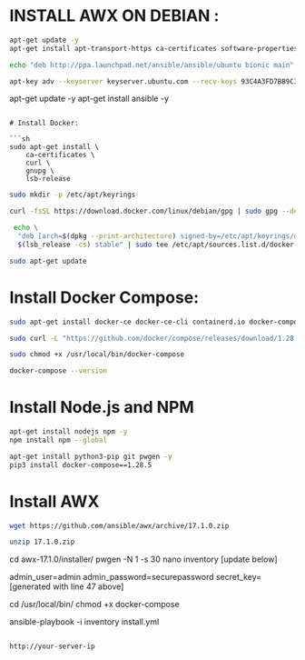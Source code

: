 # INSTALL AWX ON DEBIAN :

```sh
apt-get update -y
apt-get install apt-transport-https ca-certificates software-properties-common unzip gnupg2 curl git -y
```

```sh
echo "deb http://ppa.launchpad.net/ansible/ansible/ubuntu bionic main" | tee /etc/apt/sources.list.d/ansible.list
```

```sh
apt-key adv --keyserver keyserver.ubuntu.com --recv-keys 93C4A3FD7BB9C367
```

apt-get update -y
apt-get install ansible -y
```

# Install Docker:

```sh
sudo apt-get install \
    ca-certificates \
    curl \
    gnupg \
    lsb-release
```

```sh
sudo mkdir -p /etc/apt/keyrings
```

```sh
curl -fsSL https://download.docker.com/linux/debian/gpg | sudo gpg --dearmor -o /etc/apt/keyrings/docker.gpg
```

```sh
 echo \
  "deb [arch=$(dpkg --print-architecture) signed-by=/etc/apt/keyrings/docker.gpg] https://download.docker.com/linux/debian \
  $(lsb_release -cs) stable" | sudo tee /etc/apt/sources.list.d/docker.list > /dev/null
```

```sh
sudo apt-get update
```

# Install Docker Compose:

```sh
sudo apt-get install docker-ce docker-ce-cli containerd.io docker-compose-plugin
```

```sh
sudo curl -L "https://github.com/docker/compose/releases/download/1.28.5/docker-compose-$(uname -s)-$(uname -m)" -o /usr/local/bin/docker-compose
```

```sh
sudo chmod +x /usr/local/bin/docker-compose
```

```sh
docker-compose --version
```

# Install Node.js and NPM

```sh
apt-get install nodejs npm -y
npm install npm --global

apt-get install python3-pip git pwgen -y
pip3 install docker-compose==1.28.5
```

# Install AWX

```sh
wget https://github.com/ansible/awx/archive/17.1.0.zip
```
```sh
unzip 17.1.0.zip
```
cd awx-17.1.0/installer/
pwgen -N 1 -s 30
nano inventory
[update below]

admin_user=admin
admin_password=securepassword
secret_key=[generated with line 47 above]

cd /usr/local/bin/
chmod +x docker-compose

ansible-playbook -i inventory install.yml
```

http://your-server-ip
